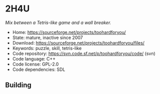 # 2H4U

_Mix between a Tetris-like game and a wall breaker._

- Home: https://sourceforge.net/projects/toohardforyou/
- State: mature, inactive since 2007
- Download: https://sourceforge.net/projects/toohardforyou/files/
- Keywords: puzzle, skill, tetris-like
- Code repository: https://svn.code.sf.net/p/toohardforyou/code/ (svn)
- Code language: C++
- Code license: GPL-2.0
- Code dependencies: SDL

## Building
